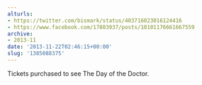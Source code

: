 ```yaml
---
alturls:
- https://twitter.com/bismark/status/403716023016124416
- https://www.facebook.com/17803937/posts/10101176661667559
archive:
- 2013-11
date: '2013-11-22T02:46:15+00:00'
slug: '1385088375'
---
```


Tickets purchased to see The Day of the Doctor.

